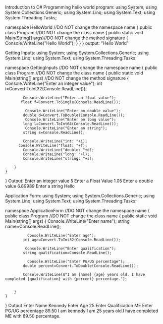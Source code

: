Introduction to C# Programming
hello world program:
using System;
using System.Collections.Generic;
using System.Linq;
using System.Text;
using System.Threading.Tasks;

namespace HelloWorld //DO NOT change the namespace name
{
    public class Program //DO NOT change the class name
    {
        public static void Main(String[] args)//DO NOT change the method signature
        {
            Console.WriteLine("Hello World");
        }
    }
}
output:
"Hello World"

Getting Inputs:
using System;
using System.Collections.Generic;
using System.Linq;
using System.Text;
using System.Threading.Tasks;

namespace GettingInputs //DO NOT change the namespace name
{
    public class Program //DO NOT change the class name
    {
        public static void Main(string[] args)  //DO NOT change the method signature
        {
            Console.WriteLine("Enter an integer value");
            int i=Convert.ToInt32(Console.ReadLine());
            
            Console.WriteLine("Enter an float value");
           float f=Convert.ToSingle(Console.ReadLine());
           
             Console.WriteLine("Enter an double value");
            double d=Convert.ToDouble(Console.ReadLine());
             Console.WriteLine("Enter an long value");
            long l=Convert.ToInt64(Console.ReadLine());
             Console.WriteLine("Enter an string");
            string s=Console.ReadLine();
            
            Console.WriteLine("int: "+i);
          Console.WriteLine("float: "+f);
            Console.WriteLine("double: "+d);
            Console.WriteLine("long: "+l);
            Console.WriteLine("string: "+s);
            
        }
    }
}
Output:
Enter an integer value
5
Enter a Float Value
1.05
Enter a double value
6.89989
Enter a string
Hello

Application Form:
using System;
using System.Collections.Generic;
using System.Linq;
using System.Text;
using System.Threading.Tasks;

namespace ApplicationForm //DO NOT change the namespace name
{
	public class Program //DO NOT change the class name
	{
	    public static void Main(string[] args)
	    {
	        Console.WriteLine("Enter name");
	        string name=Console.ReadLine();
	        
	          Console.WriteLine("Enter age");
	        int age=Convert.ToInt32(Console.ReadLine());
	        
	         Console.WriteLine("Enter qualification");
	        string qualification=Console.ReadLine();
	        
	          Console.WriteLine("Enter PG/UG percentage");
	        double percent=Convert.ToDouble(Console.ReadLine());
	        
	        Console.WriteLine($"I am {name} {age} years old. I have completed {qualification} with {percent} percentage.");
	        
	         
	    }
	}
}
Output
Enter Name
Kennedy
Enter Age
25
Enter Qualification
ME
Enter PG/UG percentage
89.50
I am kennedy I am 25 years old.I have completed ME with 89.50 percentage.
